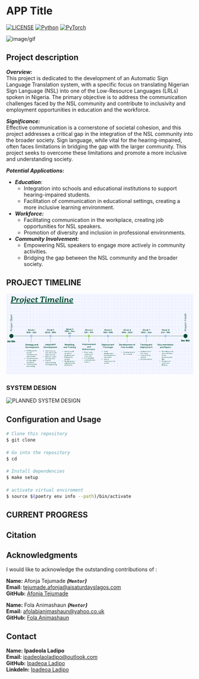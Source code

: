 # APP Title

[![LICENSE](https://img.shields.io/badge/license-MIT-green?style=flat-square)](LICENSE)
[![Python](https://img.shields.io/badge/python-3.6-blue.svg?style=flat-square)](https://www.python.org/)
[![PyTorch](https://img.shields.io/badge/PyTorch-1.7.0-orange)](https://pytorch.org/)

![image/gif]()

## Project description

***Overview:*** \
This project is dedicated to the development of an Automatic Sign Language Translation system, with a specific focus on translating Nigerian Sign Language (NSL) into one of the Low-Resource Languages (LRLs) spoken in Nigeria. The primary objective is to address the communication challenges faced by the NSL community and contribute to inclusivity and employment opportunities in education and the workforce.

***Significance:*** \
Effective communication is a cornerstone of societal cohesion, and this project addresses a critical gap in the integration of the NSL community into the broader society. Sign language, while vital for the hearing-impaired, often faces limitations in bridging the gap with the larger community. This project seeks to overcome these limitations and promote a more inclusive and understanding society.

***Potential Applications:***

- ***Education***:
  - Integration into schools and educational institutions to support hearing-impaired students.
  - Facilitation of communication in educational settings, creating a more inclusive learning environment.
- ***Workforce:***
  - Facilitating communication in the workplace, creating job opportunities for NSL speakers.
  - Promotion of diversity and inclusion in professional environments.
- ***Community Involvement:***
  - Empowering NSL speakers to engage more actively in community activities.
  - Bridging the gap between the NSL community and the broader society.

## PROJECT TIMELINE

![PROJECT TIMELINE](https://github.com/AISaturdaysLagos/Cohort8-Ransom-Kuti-Ladipo/blob/main/images/Project%20Timeline.png)

### SYSTEM DESIGN

![PLANNED SYSTEM DESIGN]()

## Configuration and Usage

```bash
# Clone this repository
$ git clone

# Go into the repository
$ cd 

# Install dependencies
$ make setup

# activate virtual enviroment
$ source $(poetry env info --path)/bin/activate
```

## CURRENT PROGRESS

## Citation

## Acknowledgments

I would like to acknowledge the outstanding contributions of :

**Name:** Afonja Tejumade ***(```Mentor```)***  
**Email:** <tejumade.afonja@aisaturdayslagos.com>  
**GitHub:** [Afonja Tejumade](https://github.com/tejuafonja)

**Name:** Fola Animashaun ***(```Mentor```)***  
**Email:** <afolabianimashaun@yahoo.co.uk>  
**GitHub:** [Fola Animashaun](https://github.com/Modinat-A)

## Contact

**Name:** **Ipadeola Ladipo**  
**Email:** <ipadeolaoladipo@outlook.com>  
**GitHub:** [Ipadeoa Ladipo](https://github.com/rileydrizzy)  
**Linkdeln:** [Ipadeoa Ladipo](https://www.linkedin.com/in/ladipo-ipadeola/)
